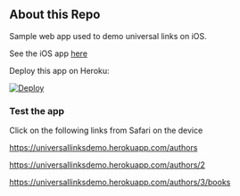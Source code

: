 ## About this Repo

Sample web app used to demo universal links on iOS.

See the iOS app [here](https://github.com/arvindhsukumar/UniversalLinksDemo-iOS)

Deploy this app on Heroku:

[![Deploy](https://www.herokucdn.com/deploy/button.svg)](https://heroku.com/deploy?template=https://github.com/arvindhsukumar/UniversalLinksDemo-Web/tree/master)


### Test the app

Click on the following links from Safari on the device

https://universallinksdemo.herokuapp.com/authors

https://universallinksdemo.herokuapp.com/authors/2

https://universallinksdemo.herokuapp.com/authors/3/books
